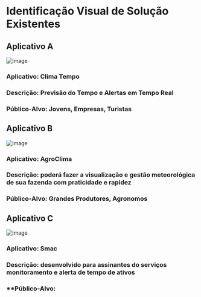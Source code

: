 # Identificação Visual de Solução Existentes
## Aplicativo A
![image](https://github.com/user-attachments/assets/886a2f0e-9065-4b17-84f1-a46eb2bdc1e5)

### **Aplicativo: Clima Tempo**
### **Descrição:  Previsão do Tempo e Alertas em Tempo Real**
### **Público-Alvo: Jovens, Empresas, Turistas**

## Aplicativo B
![image](https://github.com/user-attachments/assets/cc7fff42-d71e-464b-9b89-2de1e9cdabf1)

### **Aplicativo: AgroClima**
### **Descrição: poderá fazer a visualização e gestão meteorológica de sua fazenda com praticidade e rapidez** 
### **Público-Alvo: Grandes Produtores, Agronomos**

## Aplicativo C
![image](https://github.com/user-attachments/assets/2bbf4910-f25a-4b96-ba92-7386aafc521d)

### **Aplicativo: Smac**
### **Descrição:  desenvolvido para assinantes do serviços monitoramento e alerta de tempo de ativos**
### **Público-Alvo: 


